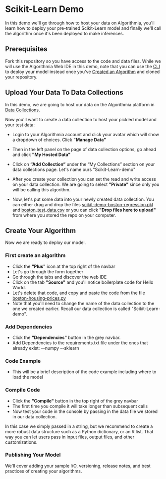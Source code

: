 # Scikit-Learn Demo

In this demo we'll go through how to host your data on Algorithmia, you'll learn how to deploy your pre-trained Scikit-Learn model and finally we'll call the algorithm once it's been deployed to make inferences.

## Prerequisites 

Fork this repository so you have access to the code and data files. While we will use the Algorithmia Web IDE in this demo, note that you can use the [CLI](https://algorithmia.com/developers/clients/cli/) to deploy your model instead once you've [Created an Algorithm](https://algorithmia.com/developers/algorithm-development/languages/python/#create-an-algorithm) and cloned your repository.

## Upload Your Data To Data Collections

In this demo, we are going to host our data on the Algorithmia platform in [Data Collections](https://algorithmia.com/developers/data/hosted/). 

Now you'll want to create a data collection to host your pickled model and your test data: 

- Login to your Algorithmia account and click your avatar which will show a dropdown of choices. Click **"Manage Data"**

- Then in the left panel on the page of data collection options, go ahead and click **"My Hosted Data"**

- Click on **“Add Collection”** under the “My Collections” section on your data collections page. Let's name ours "Scikit-Learn-demo"

- After you create your collection you can set the read and write access on your data collection. We are going to select **"Private"** since only you will be calling this algorithm. 

- Now, let's put some data into your newly created data collection. You can either drag and drop the files [scikit-demo-boston-regression.pkl](sample-apps/algo-dev-demo/scikit-learn-demo/data/scikit-demo-boston-regression.pkl) and [boston_test_data.csv](sample-apps/algo-dev-demo/scikit-learn-demo/data/boston_test_data.csv) or you can click **"Drop files here to upload"** from where you stored the repo on your computer.

## Create Your Algorithm

Now we are ready to deploy our model.

### First create an algorithm
- Click the **"Plus"** icon at the top right of the navbar
- Let's go through the form together
- Go through the tabs and discover the web IDE
- Click on the tab **"Source"** and you'll notice boilerplate code for Hello World.
- Let's delete that code, and copy and paste the code from the file [boston-housing-prices.py](sample-apps/algo-dev-demo/scikit-learn-demo/demo/boston-housing-prices.py)
- Note that you'll need to change the name of the data collection to the one we created earlier. Recall our data collection is called "Scikit-Learn-demo".

### Add Dependencies
- Click the **"Dependencies"** button in the grey navbar.
- Add Dependencies to the requirements.txt file under the ones that already exist:
 --numpy
 --sklearn
 
### Code Example
- This will be a brief description of the code example including where to load the model

### Compile Code
- Click the **"Compile"** button in the top right of the grey navbar
- The first time you compile it will take longer than subsequent calls
- Now test your code in the console by passing in the data file we stored in our data collection.

In this case we simply passed in a string, but we recommend to create a more robust data structure such as a Python dictionary, or an R list. That way you can let users pass in input files, output files, and other customizations.

### Publishing Your Model
We'll cover adding your sample I/O, versioning, release notes, and best practices of creating your algorithms.


